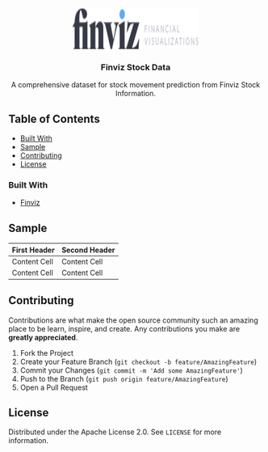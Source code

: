 <!-- PROJECT LOGO -->
<br />
<p align="center">
  <a href="https://github.com/LouisKlimek/Finviz-Stock-Data">
    <img src="logo.png" alt="Finviz Stock Data" width="250" height="80">
  </a>

  <h3 align="center">Finviz Stock Data</h3>

  <p align="center">
    A comprehensive dataset for stock movement prediction from Finviz Stock Information.
    <br />
  </p>
</p>



<!-- TABLE OF CONTENTS -->
## Table of Contents

* [Built With](#built-with)
* [Sample](#sample)
* [Contributing](#contributing)
* [License](#license)



### Built With
* [Finviz](https://finviz.com/)


<!-- SAMPLE -->
## Sample
| First Header  | Second Header |
| ------------- | ------------- |
| Content Cell  | Content Cell  |
| Content Cell  | Content Cell  |


<!-- CONTRIBUTING -->
## Contributing

Contributions are what make the open source community such an amazing place to be learn, inspire, and create. Any contributions you make are **greatly appreciated**.

1. Fork the Project
2. Create your Feature Branch (`git checkout -b feature/AmazingFeature`)
3. Commit your Changes (`git commit -m 'Add some AmazingFeature'`)
4. Push to the Branch (`git push origin feature/AmazingFeature`)
5. Open a Pull Request



<!-- LICENSE -->
## License

Distributed under the Apache License 2.0. See `LICENSE` for more information.
